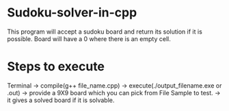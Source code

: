 # Sudoku-solver-in-cpp
This program will accept a sudoku board and return its solution if it is possible. Board will have a 0 where there is an empty cell.
# Steps to execute
Terminal -> compile(g++ file_name.cpp) -> execute(./output_filename.exe or .out) -> provide a 9X9 board which you can pick from File Sample to test. -> it gives a solved board if it is solvable.
